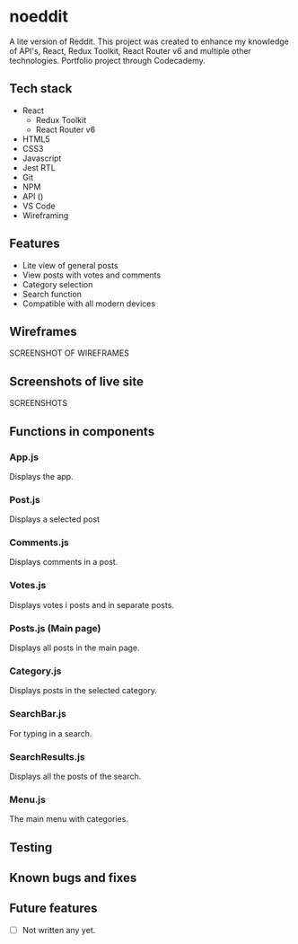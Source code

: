 # noeddit

A lite version of Reddit. This project was created to enhance my knowledge of API's, React, Redux Toolkit, React Router v6 and multiple other technologies.
Portfolio project through Codecademy.

## Tech stack
- React
    - Redux Toolkit
    - React Router v6
- HTML5
- CSS3
- Javascript
- Jest RTL
- Git
- NPM
- API ()
- VS Code
- Wireframing


## Features
- Lite view of general posts
- View posts with votes and comments
- Category selection
- Search function
- Compatible with all modern devices

## Wireframes
SCREENSHOT OF WIREFRAMES

## Screenshots of live site
SCREENSHOTS


## Functions in components
### App.js
Displays the app.

### Post.js
Displays a selected post

### Comments.js
Displays comments in a post.

### Votes.js
Displays votes i posts and in separate posts.

### Posts.js (Main page)
Displays all posts in the main page.

### Category.js
Displays posts in the selected category.

### SearchBar.js
For typing in a search.

### SearchResults.js
Displays all the posts of the search.

### Menu.js
The main menu with categories.


## Testing



## Known bugs and fixes



## Future features
- [ ] Not written any yet. 
